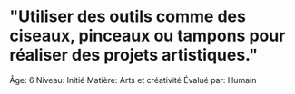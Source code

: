 # "Utiliser des outils comme des ciseaux, pinceaux ou tampons pour réaliser des projets artistiques."

Âge: 6
Niveau: Initié
Matière: Arts et créativité
Évalué par: Humain